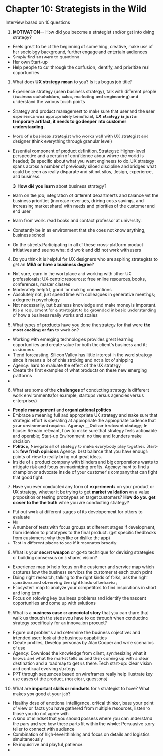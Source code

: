 # Chapter 10: Strategists in the Wild

Interview based on 10 questions

1. **MOTIVATION--** How did you become a strategist and/or get into doing strategy?

* Feels great to be at the beginning of something, creative, make use of her sociology background, further engage and entertain audiences
* Simply find answers to questions
* Her own Start-up 
* Help people to cut through the confusion, identify, and prioritize real opportunities 

1. What does **UX strategy mean** to you? Is it a bogus job title?  

* Experience strategy \(user+business strategy\), talk with different people \(business stakeholders, sales, marketing and engineering\) and understand the various touch points
* Strategy and product management to make sure that user and the user experience was appropriately beneficial;  **UX strategy is just a temporary artifact, it needs to go deeper into customer understanding.**
* More of a business strategist who works well with UX strategist and designer \(think everything through granular level\)
* Essential component of product definition. Strategist: Higher-level perspective and a certain of confidence about where the world is headed; Be specific about what you want engineers to do. UX strategy spans across a number of previously siloed discipline and bridges what could be seen as really disparate and sitinct silos, design, experience, and business.

     **3. How did you learn** about business strategy?

* learn on the job; integration of different departments and balance wit the business priorities \(increase revenues, driving costs savings, and increasing market share\) with needs and priorities of the customer and end user
* learn from work. read books and contact professor at university.
* Constantly be in an environment that she does not know anything, business school
* On the streets.Participating in all of these cross-platform product initiatives and seeing what did work and did not work with users

4. Do you think it is helpful for UX designers who are aspiring strategists to get an **MBA or have a business degree**?

* Not sure, learn in the workplace and working with other UX professionals; UX-centric resources: free online resources, books, conferences, master classes
* Moderately helpful, good for making connections
* Absolutely not, just spend time with colleagues in generative meetings; a degree in psychology
* Not necessarily, but business knowledge and make money is important. It is a requiement for a strategist to be grounded in basic understanding of how a business really works and scales.

5. What types of products have you done the strategy for that were **the most exciting or fun** to work on?

* Working with emerging technologies provides great learning opportunities and create value for both the client's business and its customers
* Trend forecasting; Silicon Valley has little interest in the word strategy since it means a lot of chin stroking and not a lot of shipping
* Agency: hard to evaluate the effect of the UX strategy
* Create the first examples of what products on these new emerging platforms
* 
6. What are some of the **challenges** of conducting strategy in different work environments\(for example, startups versus agencies versus enterprises\)

* **People management** and **organizational politics** 
* Embrace a meaning full and appropriate UX strategy and make sure that strategic effort is operating at appropriate the appropriate cadence that your environment requires. Agency: __Deliver irrelevant strategy; In-house: Remain relevant, how to make sure that strategy feels actionable and operable; Start-up Environment: no time and founders make decision
* **Politics**; Navigate all of strategy to make everybody play together. Start-up: **few fresh opinions** Agency: best balance that you have enough points of view to really bring out great ideas.
* Inside of a product company with blinders and big corporations wants to mitigate risk and focus on maximizing profits. Agency: hard to find a champion or advocate inside of your customer's company that can fight that good fight.

7. Have you ever conducted any form of **experiments** on your product or UX strategy, whether it be trying to get **market validation** on a value proposition or testing prototypes on target customers? **How do you get closer to the the truth** while you are conducting strategy?

* Put out work at different stages of its developement for others to evaluate
* No
* A number of tests with focus groups at different stages if development, from ideation to prototypes to the final product. \(get specific feedbacks from customers: why they like or dislike the app\)
* Test in different places to see if it resonates broadly

8. What is your **secret weapon** or go-to technique for devising strategies or building consensus on a shared vision?

* Experience map to help focus on the customer and service map which captures how the business services the customer at each touch point
* Doing right research, talking to the right kinds of folks, ask the right questions and observing the right kinds of behavior;
* Ecosystem map to analyze your competitors to find inspirations in short and long term
* Focus on soloving key business problems and identify the nascent opportunities and come up with solutions

9. What is a **business case or anecdotal story** that you can share that walk us through the steps you have to go through when conducting strategy specifically for an innovation product?

* Figure out problems and determine the business objectives and intended user; look at the business capabilities
* Create profiles, Develop personas by Alan Cooper and write scenarios of use 
* Agency: Download the knowledge from client, synthesizing what it knows and what the market tells us and then coming up with a clear destination and a roadmap to get us there. Tech start-up:  Clear vision and continual evolving strategy
* PPT through sequences based on wireframes really help illustrate key use cases of the product. \(not clear, questions\)

10. What are **important skills or mindsets** for a strategist to have? What makes you good at your job?

* Healthy dose of emotional intelligence, critical thinker, base your point of view on facts you have gathered from multiple resources, listen to those you do not agree with
* A kind of mindset that you should possess where you can understand the pars and see how these parts fit within the whole: Persuasive story teller to connect with audience
* Combination of high-level thinking and focus on details and logistics simultaneously
* Be inquisitive and playful, patience.
* 


